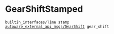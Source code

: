 # GearShiftStamped

<div class="highlight"><pre><code>builtin_interfaces/Time stamp
<a href="../../../autoware_external_api_msgs/msg/GearShift">autoware_external_api_msgs/GearShift</a> gear_shift
</code></pre></div>
